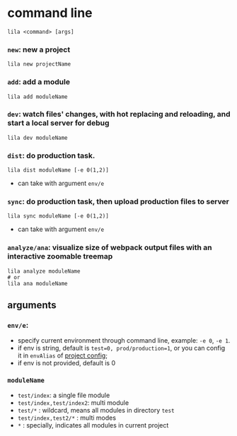 # command line

```
lila <command> [args]
```


### `new`: new a project

```
lila new projectName
```

### `add`: add a module

```
lila add moduleName
```

### `dev`: watch files' changes, with hot replacing and reloading, and start a local server for debug

```
lila dev moduleName
```

### `dist`: do production task.

```
lila dist moduleName [-e 0(1,2)] 
```

* can take with argument `env/e`

### `sync`: do production task, then upload production files to server

```
lila sync moduleName [-e 0(1,2)] 
```

* can take with argument `env/e`

### `analyze/ana`: visualize size of webpack output files with an interactive zoomable treemap

```
lila analyze moduleName
# or
lila ana moduleName
```

## arguments

### `env/e`: 

* specify current environment through command line, example:  `-e 0`, `-e 1`.
* if env is string, default is `test=0, prod/production=1`, or you can config it in `envAlias` of [project config](./config.md);
* if env is not provided, default is 0

### `moduleName`

* `test/index`: a single file module
* `test/index,test/index2`: multi module
* `test/*` : wildcard, means all modules in directory `test`
* `test/index,test2/*` : multi modes
* `*` : specially, indicates all modules in current project
